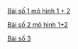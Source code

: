 [Bài số 1 mô hình 1 + 2](https://github.com/datkk06/baocao-ksec/blob/master/Networking/bt1.md)

[Bài số 2 mô hình 1+2](https://github.com/datkk06/baocao-ksec/blob/master/Networking/b2.md)

[Bài số 3](https://github.com/datkk06/baocao-ksec/blob/master/Networking/bt3.md)